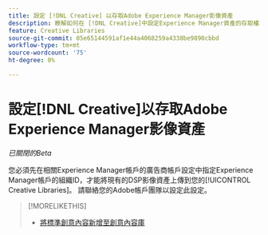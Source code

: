 ```yaml
---
title: 設定 [!DNL Creative] 以存取Adobe Experience Manager影像資產
description: 瞭解如何在 [!DNL Creative]中設定Experience Manager資產的存取權。
feature: Creative Libraries
source-git-commit: 05e65144591af1e44a4068259a4338be9890cbbd
workflow-type: tm+mt
source-wordcount: '75'
ht-degree: 0%

---
```


# 設定[!DNL Creative]以存取Adobe Experience Manager影像資產

*已關閉的Beta*

<!-- Is this relevant only to standard creatives? If so, then move into Standard Creatives chapter from where it is now -->

您必須先在相關Experience Manager帳戶的廣告商帳戶設定中指定Experience Manager帳戶的組織ID，才能將現有的DSP影像資產上傳到您的[!UICONTROL Creative Libraries]。 請聯絡您的Adobe帳戶團隊以設定此設定。

>[!MORELIKETHIS]
>
>* [將標準創意內容新增至創意內容庫](creative-add-standard.md)
